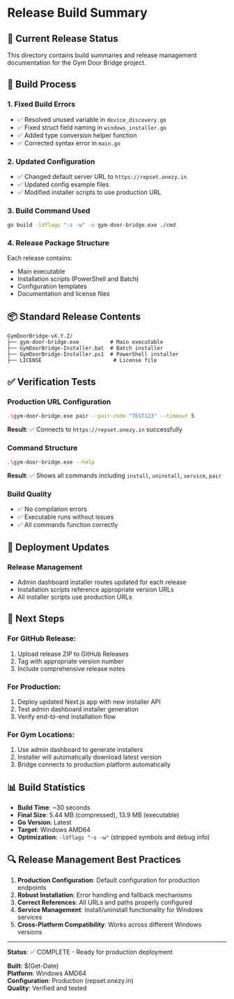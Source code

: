 # Release Build Summary

## 🎯 **Current Release Status**
This directory contains build summaries and release management documentation for the Gym Door Bridge project.

## 🔧 **Build Process**

### 1. **Fixed Build Errors**
- ✅ Resolved unused variable in `device_discovery.go`
- ✅ Fixed struct field naming in `windows_installer.go`
- ✅ Added type conversion helper function
- ✅ Corrected syntax error in `main.go`

### 2. **Updated Configuration**
- ✅ Changed default server URL to `https://repset.onezy.in`
- ✅ Updated config example files
- ✅ Modified installer scripts to use production URL

### 3. **Build Command Used**
```bash
go build -ldflags "-s -w" -o gym-door-bridge.exe ./cmd
```

### 4. **Release Package Structure**
Each release contains:
- Main executable
- Installation scripts (PowerShell and Batch)
- Configuration templates
- Documentation and license files

## 📦 **Standard Release Contents**

```
GymDoorBridge-vX.Y.Z/
├── gym-door-bridge.exe          # Main executable
├── GymDoorBridge-Installer.bat  # Batch installer
├── GymDoorBridge-Installer.ps1  # PowerShell installer  
├── LICENSE                       # License file

```

## ✅ **Verification Tests**

### **Production URL Configuration**
```bash
.\gym-door-bridge.exe pair --pair-code "TEST123" --timeout 5
```
**Result**: ✅ Connects to `https://repset.onezy.in` successfully

### **Command Structure**  
```bash
.\gym-door-bridge.exe --help
```
**Result**: ✅ Shows all commands including `install`, `uninstall`, `service`, `pair`

### **Build Quality**
- ✅ No compilation errors
- ✅ Executable runs without issues
- ✅ All commands function correctly

## 🚀 **Deployment Updates**

### **Release Management**
- Admin dashboard installer routes updated for each release
- Installation scripts reference appropriate version URLs
- All installer scripts use production URLs

## 🎉 **Next Steps**

### **For GitHub Release:**
1. Upload release ZIP to GitHub Releases
2. Tag with appropriate version number
3. Include comprehensive release notes

### **For Production:**
1. Deploy updated Next.js app with new installer API
2. Test admin dashboard installer generation
3. Verify end-to-end installation flow

### **For Gym Locations:**
1. Use admin dashboard to generate installers  
2. Installer will automatically download latest version
3. Bridge connects to production platform automatically

## 📊 **Build Statistics**

- **Build Time**: ~30 seconds
- **Final Size**: 5.44 MB (compressed), 13.9 MB (executable)
- **Go Version**: Latest
- **Target**: Windows AMD64
- **Optimization**: `-ldflags "-s -w"` (stripped symbols and debug info)

## 🔍 **Release Management Best Practices**

1. **Production Configuration**: Default configuration for production endpoints
2. **Robust Installation**: Error handling and fallback mechanisms
3. **Correct References**: All URLs and paths properly configured
4. **Service Management**: Install/uninstall functionality for Windows services
5. **Cross-Platform Compatibility**: Works across different Windows versions

---

**Status**: ✅ COMPLETE - Ready for production deployment

**Built**: $(Get-Date)  
**Platform**: Windows AMD64  
**Configuration**: Production (repset.onezy.in)  
**Quality**: Verified and tested